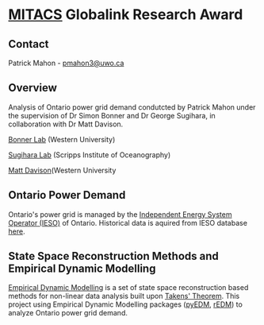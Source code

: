 # [MITACS](https://www.mitacs.ca/en) Globalink Research Award
## Contact
Patrick Mahon - pmahon3@uwo.ca
## Overview
Analysis of Ontario power grid demand condutcted by Patrick Mahon under the supervision of Dr Simon Bonner and Dr George Sugihara, in collaboration with Dr Matt Davison. 

[Bonner Lab](https://simon.bonners.ca/bonner-lab/wpblog/) (Western University)

[Sugihara Lab](https://deepeco.ucsd.edu/) (Scripps Institute of Oceanography)

[Matt Davison](https://www.uwo.ca/stats/people/bios/matt-davison.html)(Western University

## Ontario Power Demand

Ontario's power grid is managed by the [Independent Energy System Operator (IESO)](https://www.ieso.ca/) of Ontario. Historical data is aquired from IESO database [here](http://reports.ieso.ca/public/).

## State Space Reconstruction Methods and Empirical Dynamic Modelling

[Empirical Dynamic Modelling](https://deepeco.ucsd.edu/nonlinear-dynamics-research/edm/]) is a set of state space reconstruction based methods for non-linear data analysis built upon [Takens' Theorem](https://en.wikipedia.org/wiki/Takens%27s_theorem). This project using Empirical Dynamic Modelling packages ([pyEDM](https://github.com/SugiharaLab/pyEDM), [rEDM](https://github.com/SugiharaLab/rEDM)) to analyze Ontario power grid demand.

